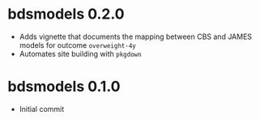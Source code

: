 # bdsmodels 0.2.0

- Adds vignette that documents the mapping between CBS and JAMES models for outcome `overweight-4y`
- Automates site building with `pkgdown`

# bdsmodels 0.1.0

- Initial commit
